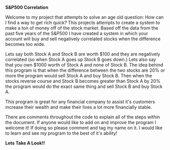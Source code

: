 **S&P500 Correlation**



Welcome to my project that attempts to solve an age old question: How can I find a way to get rich quick? This projects attempts to create a system to make a ton of money off of the stock market. Based off the data from the past five years of the S&P500 I have created a system in which your account will buy and sell negatively correlated stocks when the difference becomes too wide. 



Lets say both Stock A and Stock B are worth $100 and they are negatively correlated (so when Stock A goes up Stock B goes down.)  Lets also say that you own $1000 worth of Stock A and none of Stock B. The idea behind this program is that when the difference between the two stocks are 20% or more the program would sell Stock A and buy Stock B. Then when the stocks reverse course and Stock B becomes greater than Stock A by 20% the program would do the exact same thing and sell Stock B and buy Stock A. 



This program is great for any financial company to assist it's customers increase their wealth and make their lives a lot more financially stable. 



There are comments throughout the code to explain all of the steps within the document. If anyone would like to add on and improve the program I welcome it! If doing so please comment and tag my name on it. I would like to learn and see my program to the best of it's ability!



**Lets Take A Look!!**